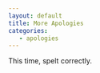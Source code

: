 ```yaml
---
layout: default
title: More Apologies
categories:
   - apologies
---
```


This time, spelt correctly.
